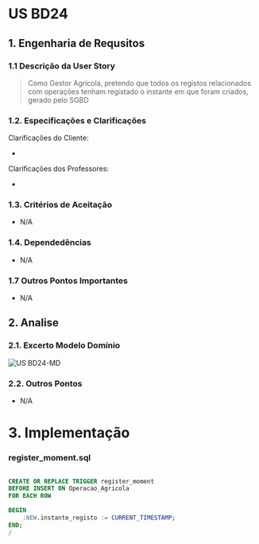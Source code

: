 # US BD24

## 1. Engenharia de Requsitos

### 1.1 Descrição da User Story

> Como Gestor Agrícola, pretendo que todos os registos relacionados com operações tenham registado o instante em que foram criados, gerado pelo SGBD

### 1.2. Especificações e Clarificações

Clarificações do Cliente:

* 

Clarificações dos Professores:

* 
    
### 1.3. Critérios de Aceitação

* N/A

### 1.4. Dependedências

* N/A


### 1.7 Outros Pontos Importantes 

* N/A

## 2. Analise

### 2.1. Excerto Modelo Domínio

![US BD24-MD](/png/DM.png)

### 2.2. Outros Pontos

* N/A

# 3. Implementação

### register_moment.sql

```sql

CREATE OR REPLACE TRIGGER register_moment
BEFORE INSERT ON Operacao_Agricola
FOR EACH ROW

BEGIN
    :NEW.instante_registo := CURRENT_TIMESTAMP;
END;
/
```